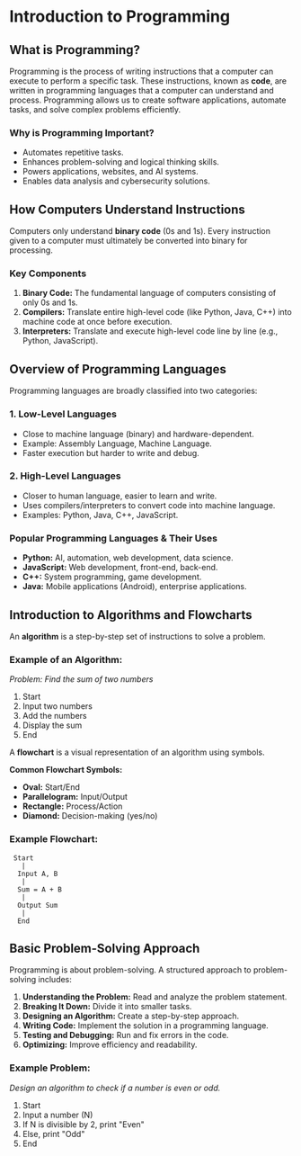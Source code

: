# Introduction to Programming

## What is Programming?

Programming is the process of writing instructions that a computer can execute to perform a specific task. These instructions, known as **code**, are written in programming languages that a computer can understand and process. Programming allows us to create software applications, automate tasks, and solve complex problems efficiently.

### Why is Programming Important?

- Automates repetitive tasks.
- Enhances problem-solving and logical thinking skills.
- Powers applications, websites, and AI systems.
- Enables data analysis and cybersecurity solutions.

## How Computers Understand Instructions

Computers only understand **binary code** (0s and 1s). Every instruction given to a computer must ultimately be converted into binary for processing.

### **Key Components**

1. **Binary Code:** The fundamental language of computers consisting of only 0s and 1s.
2. **Compilers:** Translate entire high-level code (like Python, Java, C++) into machine code at once before execution.
3. **Interpreters:** Translate and execute high-level code line by line (e.g., Python, JavaScript).

## Overview of Programming Languages

Programming languages are broadly classified into two categories:

### 1. **Low-Level Languages**

- Close to machine language (binary) and hardware-dependent.
- Example: Assembly Language, Machine Language.
- Faster execution but harder to write and debug.

### 2. **High-Level Languages**

- Closer to human language, easier to learn and write.
- Uses compilers/interpreters to convert code into machine language.
- Examples: Python, Java, C++, JavaScript.

### **Popular Programming Languages & Their Uses**

- **Python:** AI, automation, web development, data science.
- **JavaScript:** Web development, front-end, back-end.
- **C++:** System programming, game development.
- **Java:** Mobile applications (Android), enterprise applications.

## Introduction to Algorithms and Flowcharts

An **algorithm** is a step-by-step set of instructions to solve a problem.

### **Example of an Algorithm:**

*Problem: Find the sum of two numbers*

1. Start
2. Input two numbers
3. Add the numbers
4. Display the sum
5. End

A **flowchart** is a visual representation of an algorithm using symbols.

**Common Flowchart Symbols:**

- **Oval:** Start/End
- **Parallelogram:** Input/Output
- **Rectangle:** Process/Action
- **Diamond:** Decision-making (yes/no)

### **Example Flowchart:**

```
 Start
   |
  Input A, B
   |
  Sum = A + B
   |
  Output Sum
   |
  End
```

## Basic Problem-Solving Approach

Programming is about problem-solving. A structured approach to problem-solving includes:

1. **Understanding the Problem:** Read and analyze the problem statement.
2. **Breaking It Down:** Divide it into smaller tasks.
3. **Designing an Algorithm:** Create a step-by-step approach.
4. **Writing Code:** Implement the solution in a programming language.
5. **Testing and Debugging:** Run and fix errors in the code.
6. **Optimizing:** Improve efficiency and readability.

### **Example Problem:**

*Design an algorithm to check if a number is even or odd.*

1. Start
2. Input a number (N)
3. If N is divisible by 2, print "Even"
4. Else, print "Odd"
5. End
